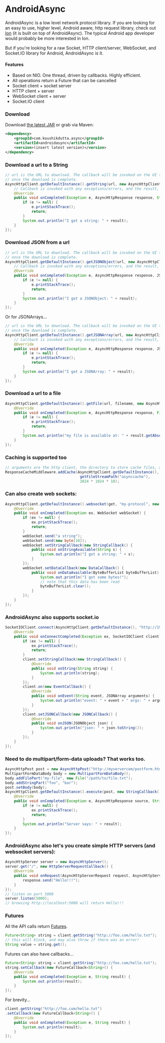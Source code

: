 # AndroidAsync

AndroidAsync is a low level network protocol library. If you are looking for an easy to use, higher level, Android aware,
http request library, check out [Ion](https://github.com/koush/ion) (it is built on top of AndroidAsync). The typical Android
app developer would probably be more interested in Ion.

But if you're looking for a raw Socket, HTTP client/server, WebSocket, and Socket.IO library for Android, AndroidAsync
is it.

#### Features
 * Based on NIO. One thread, driven by callbacks. Highly efficient.
 * All operations return a Future that can be cancelled
 * Socket client + socket server
 * HTTP client + server
 * WebSocket client + server
 * Socket.IO client

### Download

Download [the latest JAR](http://repository.sonatype.org/service/local/artifact/maven/redirect?r=central-proxy&g=com.koushikdutta.async&a=androidasync&v=LATEST
) or grab via Maven:

```xml
<dependency>
    <groupId>com.koushikdutta.async</groupId>
    <artifactId>androidasync</artifactId>
    <version>(insert latest version)</version>
</dependency>
```

### Download a url to a String

```java
// url is the URL to download. The callback will be invoked on the UI thread
// once the download is complete.
AsyncHttpClient.getDefaultInstance().getString(url, new AsyncHttpClient.StringCallback() {
    // Callback is invoked with any exceptions/errors, and the result, if available.
    @Override
    public void onCompleted(Exception e, AsyncHttpResponse response, String result) {
        if (e != null) {
            e.printStackTrace();
            return;
        }
        System.out.println("I got a string: " + result);
    }
});
```


### Download JSON from a url

```java
// url is the URL to download. The callback will be invoked on the UI thread
// once the download is complete.
AsyncHttpClient.getDefaultInstance().getJSONObject(url, new AsyncHttpClient.JSONObjectCallback() {
    // Callback is invoked with any exceptions/errors, and the result, if available.
    @Override
    public void onCompleted(Exception e, AsyncHttpResponse response, JSONObject result) {
        if (e != null) {
            e.printStackTrace();
            return;
        }
        System.out.println("I got a JSONObject: " + result);
    }
});
```

Or for JSONArrays...

```java
// url is the URL to download. The callback will be invoked on the UI thread
// once the download is complete.
AsyncHttpClient.getDefaultInstance().getJSONArray(url, new AsyncHttpClient.JSONArrayCallback() {
    // Callback is invoked with any exceptions/errors, and the result, if available.
    @Override
    public void onCompleted(Exception e, AsyncHttpResponse response, JSONArray result) {
        if (e != null) {
            e.printStackTrace();
            return;
        }
        System.out.println("I got a JSONArray: " + result);
    }
});
```


### Download a url to a file

```java
AsyncHttpClient.getDefaultInstance().getFile(url, filename, new AsyncHttpClient.FileCallback() {
    @Override
    public void onCompleted(Exception e, AsyncHttpResponse response, File result) {
        if (e != null) {
            e.printStackTrace();
            return;
        }
        System.out.println("my file is available at: " + result.getAbsolutePath());
    }
});
```



### Caching is supported too

```java
// arguments are the http client, the directory to store cache files, and the size of the cache in bytes
ResponseCacheMiddleware.addCache(AsyncHttpClient.getDefaultInstance(),
                                  getFileStreamPath("asynccache"),
                                  1024 * 1024 * 10);
```


### Can also create web sockets:

```java
AsyncHttpClient.getDefaultInstance().websocket(get, "my-protocol", new WebSocketConnectCallback() {
    @Override
    public void onCompleted(Exception ex, WebSocket webSocket) {
        if (ex != null) {
            ex.printStackTrace();
            return;
        }
        webSocket.send("a string");
        webSocket.send(new byte[10]);
        webSocket.setStringCallback(new StringCallback() {
            public void onStringAvailable(String s) {
                System.out.println("I got a string: " + s);
            }
        });
        webSocket.setDataCallback(new DataCallback() {
            public void onDataAvailable(ByteBufferList byteBufferList) {
                System.out.println("I got some bytes!");
                // note that this data has been read
                byteBufferList.clear();
            }
        });
    }
});
```


### AndroidAsync also supports socket.io

```java
SocketIOClient.connect(AsyncHttpClient.getDefaultInstance(), "http://192.168.1.2:3000", new ConnectCallback() {
    @Override
    public void onConnectCompleted(Exception ex, SocketIOClient client) {
        if (ex != null) {
            ex.printStackTrace();
            return;
        }
        client.setStringCallback(new StringCallback() {
            @Override
            public void onString(String string) {
                System.out.println(string);
            }
        });
        client.on(new EventCallback() {
            @Override
            public void onEvent(String event, JSONArray arguments) {
                System.out.println("event: " + event + " args: " + arguments.toString());
            }
        });
        client.setJSONCallback(new JSONCallback() {
            @Override
            public void onJSON(JSONObject json) {
                System.out.println("json: " + json.toString());
            }
        });
    }
});
```


### Need to do multipart/form-data uploads? That works too.

```java
AsyncHttpPost post = new AsyncHttpPost("http://myservercom/postform.html");
MultipartFormDataBody body = new MultipartFormDataBody();
body.addFilePart("my-file", new File("/path/to/file.txt");
body.addStringPart("foo", "bar");
post.setBody(body);
AsyncHttpClient.getDefaultInstance().execute(post, new StringCallback() {
    @Override
    public void onCompleted(Exception e, AsyncHttpResponse source, String result) {
        if (e != null) {
            ex.printStackTrace();
            return;
        }
        System.out.println("Server says: " + result);
    }
});
```


### AndroidAsync also let's you create simple HTTP servers (and websocket servers):

```java
AsyncHttpServer server = new AsyncHttpServer();
server.get("/", new HttpServerRequestCallback() {
    @Override
    public void onRequest(AsyncHttpServerRequest request, AsyncHttpServerResponse response) {
        response.send("Hello!!!");
    }
});
// listen on port 5000
server.listen(5000);
// browsing http://localhost:5000 will return Hello!!!
```

### Futures

All the API calls return [Futures](http://en.wikipedia.org/wiki/Futures_and_promises).

```java
Future<String> string = client.getString("http://foo.com/hello.txt");
// this will block, and may also throw if there was an error!
String value = string.get();
```

Futures can also have callbacks...

```java
Future<String> string = client.getString("http://foo.com/hello.txt");
string.setCallback(new FutureCallback<String>() {
    @Override
    public void onCompleted(Exception e, String result) {
        System.out.println(result);
    }
});
```

For brevity...

```java
client.getString("http://foo.com/hello.txt")
.setCallback(new FutureCallback<String>() {
    @Override
    public void onCompleted(Exception e, String result) {
        System.out.println(result);
    }
});
```

